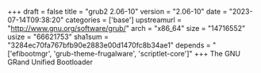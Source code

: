 +++
draft = false
title = "grub2 2.06-10"
version = "2.06-10"
date = "2023-07-14T09:38:20"
categories = ['base']
upstreamurl = "http://www.gnu.org/software/grub/"
arch = "x86_64"
size = "14716552"
usize = "66621753"
sha1sum = "3284ec70fa767bfb90e2883e00d1470fc8b34ae1"
depends = "['efibootmgr', 'grub-theme-frugalware', 'scriptlet-core']"
+++
The GNU GRand Unified Bootloader